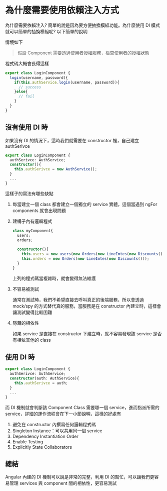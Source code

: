 # 為什麼需要使用依賴注入方式

為什麼需要依賴注入? 簡單的說是因為要方便抽換模組功能。為什麼使用 DI 模式就可以簡單的抽換模組呢? 以下簡單的說明

情境如下

> 假設 Component 需要透過使用者授權服務，檢查使用者的授權狀態

程式碼大概會長得這樣

```typescript
export class LoginComponent {
  login(username, password){
    if(this.authService.login(username, password)){
      // success
    }else{
      // fail
    }
  }
}
```



## 沒有使用 DI 時

如果沒有 DI 的情況下，這時我們就需要在 constructor 裡，自己建立 authSerivce

```typescript
export class LoginComponent {
  authSerivce: AuthService;
  constructor(){
    this.authSerivce = new AuthService();
  }
  ...
}
```

這樣子的寫法有哪些缺點

1. 每當建立一個 class 都會建立一個獨立的 service 實體，這個當遇到 ngFor components 就會出現問題

2. 建構子內有邏輯程式

   ```typescript
   class myComponent{
     users;
     orders;
     
     constructor(){
       this.users = new users(new Orders(new LineImtes(new Discounts())));
       this.orders = new Orders(new LineImtes(new Discounts()));
     }
   }
   ```

   上列的程式碼當複雜時，就會變得無法維護

3. 不容易被測試

   通常在測試時，我們不希望直接去呼叫真正的後端服務，所以會透過 mock/spy 的方式替代真的服務，當服務是在 constructor 內建立時，這樣會讓測試變得比較困難

4. 隱藏的相依性

   如果 service 是直接在 constructor 下建立時，就不容易發現該 service 是否有相依其他的 class



## 使用 DI 時

```typescript
export class LoginComponent {
  authSerivce: AuthService;
  constructor(auth: AuthService){
    this.authSerivce = auth;
  }
  ...
}
```

而 DI 機制就會判斷該 Component Class 需要哪一個 service，進而指派所需的 service，詳細的運作流程會在下一小節說明，這樣的好處有

1. 避免在 constructor  內撰寫任何邏輯程式碼
2. Singleton Instance：可以共用同一個 service
3. Dependency Instantiation Order
4. Enable Testing
5. Explicitly State Collaborators



## 總結

Angular 內建的 DI 機制可以說是非常的完整，利用 DI 的幫忙，可以讓我們更容易管理 services 與 component 間的相依性，更容易測試

















